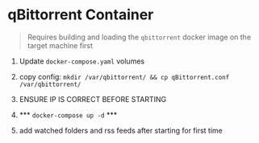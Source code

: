 # qBittorrent Container

> Requires building and loading the `qbittorrent` docker image on the target machine first  
1) Update `docker-compose.yaml` volumes
2) copy config: `mkdir /var/qbittorrent/ && cp qBittorrent.conf /var/qbittorrent/`  
3) ENSURE IP IS CORRECT BEFORE STARTING

4) *** `docker-compose up -d` ***  

5) add watched folders and rss feeds after starting for first time
